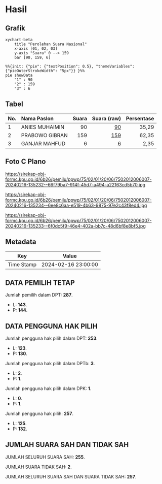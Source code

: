 # Hasil

## Grafik

```mermaid
xychart-beta
    title "Perolehan Suara Nasional"
    x-axis [01, 02, 03]
    y-axis "Suara" 0 --> 159
    bar [90, 159, 6]
```

```mermaid
%%{init: {"pie": {"textPosition": 0.5}, "themeVariables": {"pieOuterStrokeWidth": "5px"}} }%%
pie showData
    "1" : 90
    "2" : 159
    "3" : 6
```

## Tabel

| No. | Nama Paslon    | Suara | Suara (raw) | Persentase |
|:--- |:-------------- | -----:| -----------:| ----------:|
| 1   | ANIES MUHAIMIN | 90    | [90][p-1]   | 35,29      |
| 2   | PRABOWO GIBRAN | 159   | [159][p-2]  | 62,35      |
| 3   | GANJAR MAHFUD  | 6     | [6][p-3]    | 2,35       |


[p-1]: https://github.com/gigit-pemilu/pemilu-2024/blob/main/pilpres/hitung-suara/sub/75-gorontalo/sub/02-boalemo/sub/01-paguyaman/sub/2006-molombulahe/sub/007-tps/sub/paslon-1.txt
[p-2]: https://github.com/gigit-pemilu/pemilu-2024/blob/main/pilpres/hitung-suara/sub/75-gorontalo/sub/02-boalemo/sub/01-paguyaman/sub/2006-molombulahe/sub/007-tps/sub/paslon-2.txt
[p-3]: https://github.com/gigit-pemilu/pemilu-2024/blob/main/pilpres/hitung-suara/sub/75-gorontalo/sub/02-boalemo/sub/01-paguyaman/sub/2006-molombulahe/sub/007-tps/sub/paslon-3.txt

## Foto C Plano

https://sirekap-obj-formc.kpu.go.id/6b26/pemilu/ppwp/75/02/01/20/06/7502012006007-20240216-135232--66f79ba7-914f-45d7-a494-a22163cd5b70.jpg

https://sirekap-obj-formc.kpu.go.id/6b26/pemilu/ppwp/75/02/01/20/06/7502012006007-20240216-135234--6ee8c6aa-e519-4b63-9875-97e2c43f8ed4.jpg

https://sirekap-obj-formc.kpu.go.id/6b26/pemilu/ppwp/75/02/01/20/06/7502012006007-20240216-135233--6f0dc5f9-46e4-402a-bb7c-48d6bf8e8bf5.jpg


## Metadata

| Key        | Value               |
| ---------- | ------------------- |
| Time Stamp | 2024-02-16 23:00:00 |


## DATA PEMILIH TETAP

Jumlah pemilih dalam DPT: **287**.
 * L: **143**.
 * P: **144**.

## DATA PENGGUNA HAK PILIH

Jumlah pengguna hak pilih dalam DPT: **253**.
 * L: **123**.
 * P: **130**.

Jumlah pengguna hak pilih dalam DPTb: **3**.
 * L: **2**.
 * P: **1**.

Jumlah pengguna hak pilih dalam DPK: **1**.
 * L: **0**.
 * P: **1**.

Jumlah pengguna hak pilih: **257**.
 * L: **125**.
 * P: **132**.

## JUMLAH SUARA SAH DAN TIDAK SAH

JUMLAH SELURUH SUARA SAH: **255**.

JUMLAH SUARA TIDAK SAH: **2**.

JUMLAH SELURUH SUARA SAH DAN SUARA TIDAK SAH: **257**.


